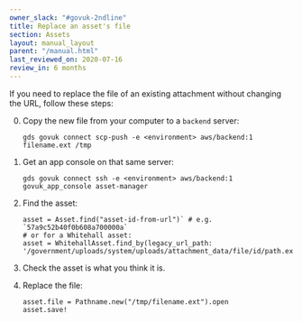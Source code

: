 ```yaml
---
owner_slack: "#govuk-2ndline"
title: Replace an asset's file
section: Assets
layout: manual_layout
parent: "/manual.html"
last_reviewed_on: 2020-07-16
review_in: 6 months
---
```


If you need to replace the file of an existing attachment without
changing the URL, follow these steps:


0. Copy the new file from your computer to a `backend` server:

    ```
    gds govuk connect scp-push -e <environment> aws/backend:1 filename.ext /tmp
    ```

0. Get an app console on that same server:

    ```
    gds govuk connect ssh -e <environment> aws/backend:1
    govuk_app_console asset-manager
    ```

0. Find the asset:

    ```
    asset = Asset.find("asset-id-from-url")` # e.g. `57a9c52b40f0b608a700000a`
    # or for a Whitehall asset:
    asset = WhitehallAsset.find_by(legacy_url_path: '/government/uploads/system/uploads/attachment_data/file/id/path.ext')`
    ````

0. Check the asset is what you think it is.

0. Replace the file:

    ```
    asset.file = Pathname.new("/tmp/filename.ext").open
    asset.save!
    ```
